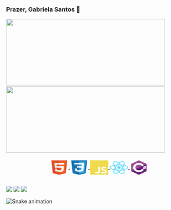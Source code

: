 ### Prazer, Gabriela Santos 👋

<div display="inline">
  <a href="https://github.com/GabrielaSantosz">
  <img width="430em" height="180em" src="https://github-readme-stats.vercel.app/api?username=GabrielaSantosz&show_icons=true&theme=dracula&include_all_commits=true&count_private=true"/>
  <img width="430em" height="180em" src="https://github-readme-stats.vercel.app/api/top-langs/?username=GabrielaSantosz&layout=compact&langs_count=7&theme=dracula"/>
</div>
  <center>
  <div style="display: inline_block"><br>
  <img align="center" alt="Gabriela-HTML" height="40" width="50" src="https://raw.githubusercontent.com/devicons/devicon/master/icons/html5/html5-original.svg">
  <img align="center" alt="Gabriela-CSS" height="40" width="50" src="https://raw.githubusercontent.com/devicons/devicon/master/icons/css3/css3-original.svg">
  <img align="center" alt="Gabriela-Js" height="40" width="50" src="https://raw.githubusercontent.com/devicons/devicon/master/icons/javascript/javascript-plain.svg">
  <img align="center" alt="Gabriela-React" height="40" width="50" src="https://raw.githubusercontent.com/devicons/devicon/master/icons/react/react-original.svg">
  <img align="center" alt="Gabriela-Csharp" height="40" width="50" src="https://raw.githubusercontent.com/devicons/devicon/master/icons/csharp/csharp-original.svg"> 
</div>
 </center>
  
 ##
  
  <div> 
  <a href="https://instagram.com/garibela.https" target="_blank"><img src="https://img.shields.io/badge/Instagram-E4405F?style=for-the-badge&logo=instagram&logoColor=white"></a>
  <a href = "mailto:gabi.alves5652"><img src="https://img.shields.io/badge/-Gmail-%23333?style=for-the-badge&logo=gmail&logoColor=white" target="_blank"></a>
  <a href="https://www.linkedin.com/in/gabriela-alves-86373b234/" target="_blank"><img src="https://img.shields.io/badge/-LinkedIn-%230077B5?style=for-the-badge&logo=linkedin&logoColor=white" target="_blank"></a> 

  ![Snake animation](https://github.com/GabrielaSantosz/GabrielaSantosz/blob/output/github-contribution-grid-snake.svg)
 
</div>
  
  
  
  

